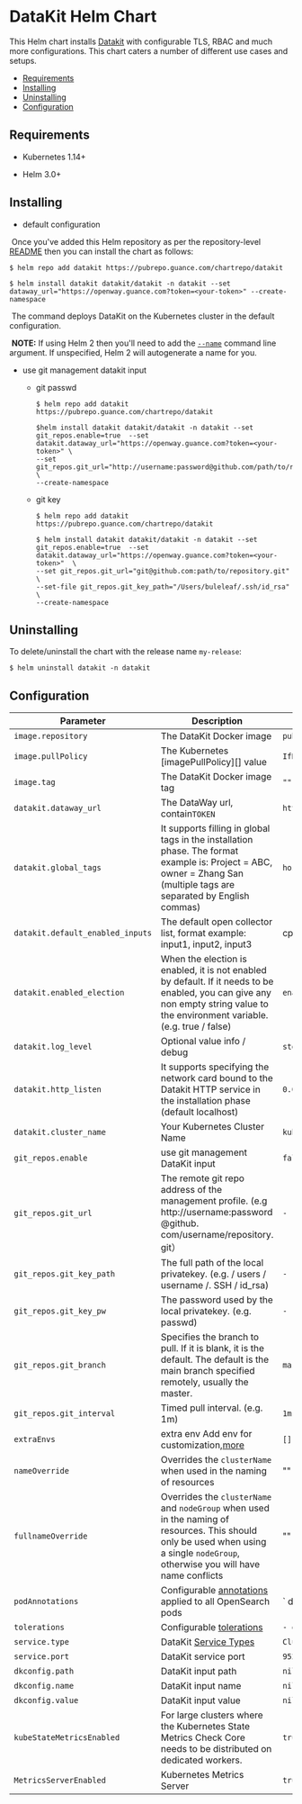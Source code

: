 # DataKit Helm Chart

This Helm chart installs [Datakit](https://github.com/GuanceCloud/datakit) with configurable TLS, RBAC and much more configurations. This chart caters a number of different use cases and setups.

- [Requirements](#requirements)
- [Installing](#installing)
- [Uninstalling](#uninstalling)
- [Configuration](#configuration)

## Requirements

- Kubernetes 1.14+

- Helm 3.0+

  

## Installing

- default configuration

​	Once you've added this Helm repository as per the repository-level [README](../../README.md#installing) then you can install the chart as follows:

 ```shell
$ helm repo add datakit https://pubrepo.guance.com/chartrepo/datakit
 
$ helm install datakit datakit/datakit -n datakit --set dataway_url="https://openway.guance.com?token=<your-token>" --create-namespace 
 ```

​	The command deploys DataKit on the Kubernetes cluster in the default configuration.

​	**NOTE:** If using Helm 2 then you'll need to add the [`--name`](https://v2.helm.sh/docs/helm/#options-21) command line argument. If unspecified, Helm 2 will autogenerate a name for you.

- use git management datakit input
  - git passwd
  
    ```
    $ helm repo add datakit https://pubrepo.guance.com/chartrepo/datakit
    
    $helm install datakit datakit/datakit -n datakit --set git_repos.enable=true  --set datakit.dataway_url="https://openway.guance.com?token=<your-token>" \
    --set git_repos.git_url="http://username:password@github.com/path/to/repository.git" \
    --create-namespace 
    ```
  
  - git key
  
    ```
    $ helm repo add datakit https://pubrepo.guance.com/chartrepo/datakit
    
    $ helm install datakit datakit/datakit -n datakit --set git_repos.enable=true  --set datakit.dataway_url="https://openway.guance.com?token=<your-token>"  \
    --set git_repos.git_url="git@github.com:path/to/repository.git" \
    --set-file git_repos.git_key_path="/Users/buleleaf/.ssh/id_rsa" \
    --create-namespace 
    ```

## Uninstalling
To delete/uninstall the chart with the release name `my-release`:

```shell
$ helm uninstall datakit -n datakit
```

## Configuration

| Parameter                         | Description                                                                                                                                                                        | Default                                                                 | Required             |
| ------------------------          | ------------------------------------------------------------                                                                                                                       | ------------------------------------------------------------            | --------             |
| `image.repository`                | The DataKit Docker image                                                                                                                                                           | `pubrepo.guance.com/chartrepo/datakit`                                  | `true`               |
| `image.pullPolicy`                | The Kubernetes [imagePullPolicy][] value                                                                                                                                           | `IfNotPresent`                                                          |                      |
| `image.tag`                       | The DataKit Docker image tag                                                                                                                                                       | `""`                                                                    |                      |
| `datakit.dataway_url`             | The DataWay url, contain`TOKEN`                                                                                                                                                    | `https://openway.guance.com?token=<your-token>`                         | `true`               |
| `datakit.global_tags`             | It supports filling in global tags in the installation phase. The format example is: Project = ABC, owner = Zhang San (multiple tags are separated by English commas)              | `host=__datakit_hostname,host_ip=__datakit_ip`                          |                      |
| `datakit.default_enabled_inputs`  | The default open collector list, format example: input1, input2, input3                                                                                                            | cpu,disk,diskio,mem,swap,system,hostobject,net,host_processes,container |                      |
| `datakit.enabled_election`        | When the election is enabled, it is not enabled by default. If it needs to be enabled, you can give any non empty string value to the environment variable. (e.g. true / false)    | `enable`                                                                |                      |
| `datakit.log_level`                     | Optional value info / debug                                                                                                                                                | `stdout`                                                                |                      |
| `datakit.http_listen`             | It supports specifying the network card bound to the Datakit HTTP service in the installation phase (default localhost)                                                            | `0.0.0.0:9529`                                                          |                      |
| `datakit.cluster_name`             | Your Kubernetes Cluster Name                                                                                                                                                       | `kube`                                                          |                      |
| `git_repos.enable`                | use git management DataKit input                                                                                                                                                   | `false`                                                                 |                      |
| `git_repos.git_url`               | The remote git repo address of the management profile. (e.g http://username:password @github. com/username/repository. git）                                                       | `-`                                                                     |                      |
| `git_repos.git_key_path`          | The full path of the local privatekey. (e.g. / users / username /. SSH / id_rsa)                                                                                                   | `-`                                                                     |                      |
| `git_repos.git_key_pw`            | The password used by the local privatekey. (e.g. passwd)                                                                                                                           | `-`                                                                     |                      |
| `git_repos.git_branch`            | Specifies the branch to pull. If it is blank, it is the default. The default is the main branch specified remotely, usually the master.                                            | `master`                                                                |                      |
| `git_repos.git_interval`          | Timed pull interval. (e.g. 1m)                                                                                                                                                     | `1m`                                                                    |                      |
| `extraEnvs`                       | extra env Add env for customization,[more](https://www.yuque.com/dataflux/datakit/datakit-install#f9858758)                                                                        | `[]`                                                                    |                      |
| `nameOverride`                    | Overrides the `clusterName` when used in the naming of resources                                                                                                                   | ""                                                                      |                      |
| `fullnameOverride`                | Overrides the `clusterName` and `nodeGroup` when used in the naming of resources. This should only be used when using a single `nodeGroup`, otherwise you will have name conflicts | ""                                                                      |                      |
| `podAnnotations`                  | Configurable [annotations][] applied to all OpenSearch pods                                                                                                                        | `  datakit/logs:                                                        | [{"disable": true}]` |  |
| `tolerations`                     | Configurable [tolerations][]                                                                                                                                                       | `- operator: Exists`                                                    |                      |
| `service.type`                    | DataKit [Service Types][]                                                                                                                                                          | `ClusterIP`                                                             |                      |
| `service.port`                    | DataKit service port                                                                                                                                                               | `9529`                                                                  |                      |
| `dkconfig.path`                   | DataKit input path                                                                                                                                                                 | `nil`                                                                   |                      |
| `dkconfig.name`                   | DataKit input name                                                                                                                                                                 | `nil`                                                                   |                      |
| `dkconfig.value`                  | DataKit input value                                                                                                                                                                | `nil`                                                                   |                      |
| `kubeStateMetricsEnabled` | For large clusters where the Kubernetes State Metrics Check Core needs to be distributed on dedicated workers.                                                                             | `true`                                                                  |                      |
| `MetricsServerEnabled`            | Kubernetes Metrics Server                                                                                                                                                          | `true`                                                                  |                      |



[environment from variables]: https://kubernetes.io/docs/tasks/configure-pod-container/configure-pod-configmap/#configure-all-key-value-pairs-in-a-configmap-as-container-environment-variables

[hostAliases]: https://kubernetes.io/docs/concepts/services-networking/add-entries-to-pod-etc-hosts-with-host-aliases/

[image.pullPolicy]: https://kubernetes.io/docs/concepts/containers/images/#updating-images

[annotations]: https://kubernetes.io/docs/concepts/overview/working-with-objects/annotations/

[tolerations]: https://kubernetes.io/docs/concepts/configuration/taint-and-toleration/

[service types]: https://kubernetes.io/docs/concepts/services-networking/service/#publishing-services-service-types
